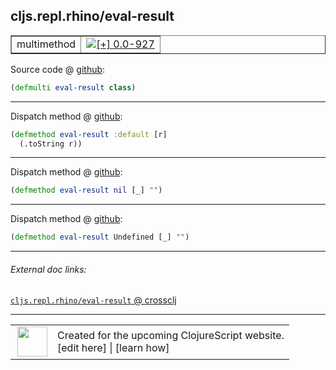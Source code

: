 ## cljs.repl.rhino/eval-result



 <table border="1">
<tr>
<td>multimethod</td>
<td><a href="https://github.com/cljsinfo/cljs-api-docs/tree/0.0-927"><img valign="middle" alt="[+] 0.0-927" title="Added in 0.0-927" src="https://img.shields.io/badge/+-0.0--927-lightgrey.svg"></a> </td>
</tr>
</table>









Source code @ [github](https://github.com/clojure/clojurescript/blob/r2727/src/clj/cljs/repl/rhino.clj#L56):

```clj
(defmulti eval-result class)
```

<!--
Repo - tag - source tree - lines:

 <pre>
clojurescript @ r2727
└── src
    └── clj
        └── cljs
            └── repl
                └── <ins>[rhino.clj:56](https://github.com/clojure/clojurescript/blob/r2727/src/clj/cljs/repl/rhino.clj#L56)</ins>
</pre>

-->

---

Dispatch method @ [github](https://github.com/clojure/clojurescript/blob/r2727/src/clj/cljs/repl/rhino.clj#L58-L59):

```clj
(defmethod eval-result :default [r]
  (.toString r))
```

<!--
Repo - tag - source tree - lines:

 <pre>
clojurescript @ r2727
└── src
    └── clj
        └── cljs
            └── repl
                └── <ins>[rhino.clj:58-59](https://github.com/clojure/clojurescript/blob/r2727/src/clj/cljs/repl/rhino.clj#L58-L59)</ins>
</pre>
-->

---
Dispatch method @ [github](https://github.com/clojure/clojurescript/blob/r2727/src/clj/cljs/repl/rhino.clj#L61):

```clj
(defmethod eval-result nil [_] "")
```

<!--
Repo - tag - source tree - lines:

 <pre>
clojurescript @ r2727
└── src
    └── clj
        └── cljs
            └── repl
                └── <ins>[rhino.clj:61](https://github.com/clojure/clojurescript/blob/r2727/src/clj/cljs/repl/rhino.clj#L61)</ins>
</pre>
-->

---
Dispatch method @ [github](https://github.com/clojure/clojurescript/blob/r2727/src/clj/cljs/repl/rhino.clj#L63):

```clj
(defmethod eval-result Undefined [_] "")
```

<!--
Repo - tag - source tree - lines:

 <pre>
clojurescript @ r2727
└── src
    └── clj
        └── cljs
            └── repl
                └── <ins>[rhino.clj:63](https://github.com/clojure/clojurescript/blob/r2727/src/clj/cljs/repl/rhino.clj#L63)</ins>
</pre>
-->

---


###### External doc links:

[`cljs.repl.rhino/eval-result` @ crossclj](http://crossclj.info/fun/cljs.repl.rhino/eval-result.html)<br>

---

 <table>
<tr><td>
<img valign="middle" align="right" width="48px" src="http://i.imgur.com/Hi20huC.png">
</td><td>
Created for the upcoming ClojureScript website.<br>
[edit here] | [learn how]
</td></tr></table>

[edit here]:https://github.com/cljsinfo/cljs-api-docs/blob/master/cljsdoc/cljs.repl.rhino/eval-result.cljsdoc
[learn how]:https://github.com/cljsinfo/cljs-api-docs/wiki/cljsdoc-files

<!--

This information was too distracting to show to readers, but I'll leave it
commented here since it is helpful to:

- pretty-print the data used to generate this document
- and show how to retrieve that data



The API data for this symbol:

```clj
{:ns "cljs.repl.rhino",
 :name "eval-result",
 :type "multimethod",
 :source {:code "(defmulti eval-result class)",
          :title "Source code",
          :repo "clojurescript",
          :tag "r2727",
          :filename "src/clj/cljs/repl/rhino.clj",
          :lines [56]},
 :full-name "cljs.repl.rhino/eval-result",
 :full-name-encode "cljs.repl.rhino/eval-result",
 :extra-sources ({:code "(defmethod eval-result :default [r]\n  (.toString r))",
                  :title "Dispatch method",
                  :repo "clojurescript",
                  :tag "r2727",
                  :filename "src/clj/cljs/repl/rhino.clj",
                  :lines [58 59]}
                 {:code "(defmethod eval-result nil [_] \"\")",
                  :title "Dispatch method",
                  :repo "clojurescript",
                  :tag "r2727",
                  :filename "src/clj/cljs/repl/rhino.clj",
                  :lines [61]}
                 {:code "(defmethod eval-result Undefined [_] \"\")",
                  :title "Dispatch method",
                  :repo "clojurescript",
                  :tag "r2727",
                  :filename "src/clj/cljs/repl/rhino.clj",
                  :lines [63]}),
 :history [["+" "0.0-927"]]}

```

Retrieve the API data for this symbol:

```clj
;; from Clojure REPL
(require '[clojure.edn :as edn])
(-> (slurp "https://raw.githubusercontent.com/cljsinfo/cljs-api-docs/catalog/cljs-api.edn")
    (edn/read-string)
    (get-in [:symbols "cljs.repl.rhino/eval-result"]))
```

-->
